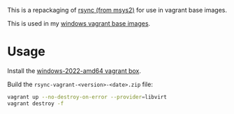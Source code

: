 This is a repackaging of [rsync (from msys2)](https://github.com/Alexpux/MSYS2-packages/blob/master/rsync) for use in vagrant base images.

This is used in my [windows vagrant base images](https://github.com/rgl/windows-vagrant).

# Usage

Install the [windows-2022-amd64 vagrant box](https://github.com/rgl/windows-vagrant).

Build the `rsync-vagrant-<version>-<date>.zip` file:

```bash
vagrant up --no-destroy-on-error --provider=libvirt
vagrant destroy -f
```
